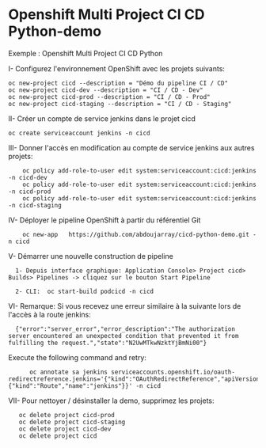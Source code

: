 # Openshift Multi Project CI CD Python-demo
Exemple : Openshift Multi Project CI CD Python

I- Configurez l'environnement OpenShift avec les projets suivants:

	oc new-project cicd --description = "Démo du pipeline CI / CD"
	oc new-project cicd-dev --description = "CI / CD - Dev"
	oc new-project cicd-prod --description = "CI / CD - Prod"
	oc new-project cicd-staging --description = "CI / CD - Staging"
				
II- Créer un compte de service jenkins dans le projet cicd
                
	oc create serviceaccount jenkins -n cicd
		
III- Donner l'accès en modification au compte de service jenkins aux autres projets:

        oc policy add-role-to-user edit system:serviceaccount:cicd:jenkins -n cicd-dev
        oc policy add-role-to-user edit system:serviceaccount:cicd:jenkins -n cicd-prod
        oc policy add-role-to-user edit system:serviceaccount:cicd:jenkins -n cicd-staging 

IV- Déployer le pipeline OpenShift à partir du référentiel Git
      
        oc new-app   https://github.com/abdoujarray/cicd-python-demo.git -n cicd

V- Démarrer une nouvelle construction de pipeline 
      
      1- Depuis interface graphique: Application Console> Project cicd> Builds> Pipelines -> cliquez sur le bouton Start Pipeline
      
      2- CLI:  oc start-build podcicd -n cicd

VI- Remarque: Si vous recevez une erreur similaire à la suivante lors de l'accès à la route jenkins:
          
	  {"error":"server_error","error_description":"The authorization server encountered an unexpected condition that prevented it from fulfilling the request.","state":"N2UwMTkwNzktYjBmNi00"}
	  

 Execute the following command and retry:
 
          oc annotate sa jenkins serviceaccounts.openshift.io/oauth-redirectreference.jenkins='{"kind":"OAuthRedirectReference","apiVersion":"v1","reference":{"kind":"Route","name":"jenkins"}}' -n cicd 

VII- Pour nettoyer / désinstaller la demo, supprimez les projets:

       oc delete project cicd-prod
       oc delete project cicd-staging
       oc delete project cicd-dev
       oc delete project cicd 
  
  
    
      

